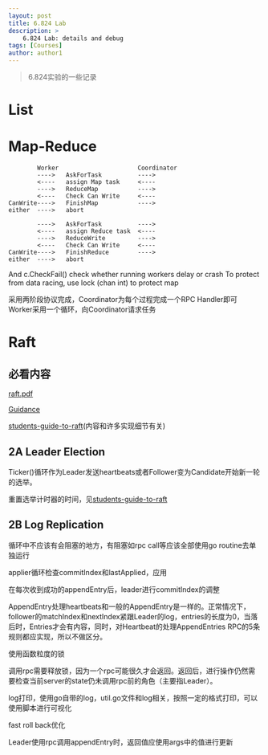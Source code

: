 ```yaml
---
layout: post
title: 6.824 Lab
description: >
    6.824 Lab: details and debug
tags: [Courses]
author: author1
---
```


> 6.824实验的一些记录

# List

# Map-Reduce

            Worker 						Coordinator
            ----> 	AskForTask 			---->
            <---- 	assign Map task 	<----
            ----> 	ReduceMap	     	---->
            <----	Check Can Write		<----
    CanWrite----> 	FinishMap			---->
    either	----> 	abort

            ----> 	AskForTask		 	---->
            <---- 	assign Reduce task 	<----
            ----> 	ReduceWrite	     	---->
            <----	Check Can Write		<----
    CanWrite---->	FinishReduce		---->
    either	---->	abort

And c.CheckFail() check whether running workers delay or crash
To protect from data racing, use lock (chan int) to protect map

采用两阶段协议完成，Coordinator为每个过程完成一个RPC Handler即可
Worker采用一个循环，向Coordinator请求任务

# Raft

## 必看内容

[raft.pdf](https://pdos.csail.mit.edu/6.824/papers/raft-extended.pdf)

[Guidance](https://pdos.csail.mit.edu/6.824/labs/guidance.html)

[students-guide-to-raft](https://thesquareplanet.com/blog/students-guide-to-raft/)(内容和许多实现细节有关)

## 2A Leader Election

Ticker()循环作为Leader发送heartbeats或者Follower变为Candidate开始新一轮的选举。

重置选举计时器的时间，见[students-guide-to-raft](https://thesquareplanet.com/blog/students-guide-to-raft/)

## 2B Log Replication

循环中不应该有会阻塞的地方，有阻塞如rpc call等应该全部使用go routine去单独运行

applier循环检查commitIndex和lastApplied，应用

在每次收到成功的appendEntry后，leader进行commitIndex的调整

AppendEntry处理heartbeats和一般的AppendEntry是一样的。正常情况下，follower的matchIndex和nextIndex紧跟Leader的log，entries的长度为0，当落后时，Entries才会有内容，同时，对Heartbeat的处理AppendEntries RPC的5条规则都应实现，所以不做区分。

使用函数粒度的锁

调用rpc需要释放锁，因为一个rpc可能很久才会返回。返回后，进行操作仍然需要检查当前server的state仍未调用rpc前的角色（主要指Leader）。

log打印，使用go自带的log，util.go文件和log相关，按照一定的格式打印，可以使用脚本进行可视化

fast roll back优化

Leader使用rpc调用appendEntry时，返回值应使用args中的值进行更新
